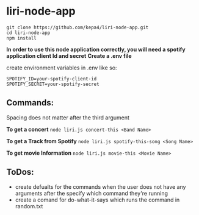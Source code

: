 # liri-node-app

```
git clone https://github.com/kepa4/liri-node-app.git
cd liri-node-app
npm install
```

**In order to use this node application correctly, you will need a spotify application client Id and secret**
**Create a .env file**

create environment variables in .env like so:
```
SPOTIFY_ID=your-spotify-client-id
SPOTIFY_SECRET=your-spotify-secret
```

## Commands:
Spacing does not matter after the third argument

**To get a concert**
`node liri.js concert-this <Band Name>`

**To get a Track from Spotify**
`node liri.js spotify-this-song <Song Name>`

**To get movie Information**
`node liri.js movie-this <Movie Name>`

## ToDos:
* create defualts for the commands when the user does not have any arguments after the specify which command they're running
* create a comand for do-what-it-says which runs the command in random.txt
